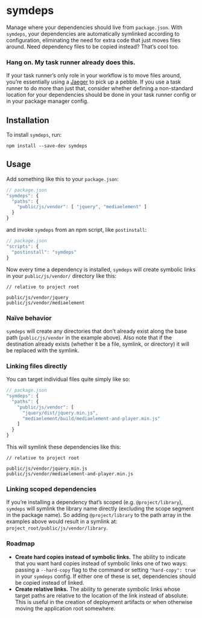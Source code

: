 # symdeps
Manage where your dependencies should live from `package.json`. With `symdeps`,
your dependencies are automatically symlinked according to configuration,
eliminating the need for extra code that just moves files around. Need
dependency files to be copied instead? That’s cool too.

### Hang on. My task runner already does this.
If your task runner’s only role in your workflow is to move files around, you’re
essentially using a [Jaeger](https://pacificrim.wikia.com/wiki/Jaeger "But when
you’re in a Jaeger, suddenly, you can fight the hurricane.") to pick up a
pebble. If you use a task runner to do more than just that, consider whether
defining a non-standard location for your dependencies should be done in your
task runner config or in your package manager config.

## Installation
To install `symdeps`, run:
```
npm install --save-dev symdeps
```

## Usage
Add something like this to your `package.json`:
```javascript
// package.json
"symdeps": {
  "paths": {
    "public/js/vendor": [ "jquery", "mediaelement" ]
  }
}
```

and invoke `symdeps` from an npm script, like `postinstall`:
```javascript
// package.json
"scripts": {
  "postinstall": "symdeps"
}
```

Now every time a dependency is installed, `symdeps` will create symbolic links
in your `public/js/vendor/` directory like this:
```
// relative to project root

public/js/vendor/jquery
public/js/vendor/mediaelement
```

### Naïve behavior
`symdeps` will create any directories that don’t already exist along the base
path (`public/js/vendor` in the example above). Also note that if the
destination already exists (whether it be a file, symlink, or directory) it
will be replaced with the symlink.

### Linking files directly
You can target individual files quite simply like so:
```javascript
// package.json
"symdeps": {
  "paths": {
    "public/js/vendor": [
      "jquery/dist/jquery.min.js",
      "mediaelement/build/mediaelement-and-player.min.js"
    ]
  }
}
```

This will symlink these dependencies like this:
```
// relative to project root

public/js/vendor/jquery.min.js
public/js/vendor/mediaelement-and-player.min.js
```

### Linking scoped dependencies
If you’re installing a dependency that’s scoped (e.g. `@project/library`),
`symdeps` will symlink the library name directly (excluding the scope segment
in the package name). So adding `@project/library` to the path array in the
examples above would result in a symlink at:
`project_root/public/js/vendor/library`.

### Roadmap
- **Create hard copies instead of symbolic links.** The ability to indicate
that you want hard copies instead of symbolic links one of two ways: passing a
`--hard-copy` flag to the command or setting `"hard-copy": true` in your
`symdeps` config. If either one of these is set, dependencies should be copied
instead of linked.
- **Create relative links.** The ability to generate symbolic links whose
target paths are relative to the location of the link instead of absolute. This
is useful in the creation of deployment artifacts or when otherwise moving the
application root somewhere.
